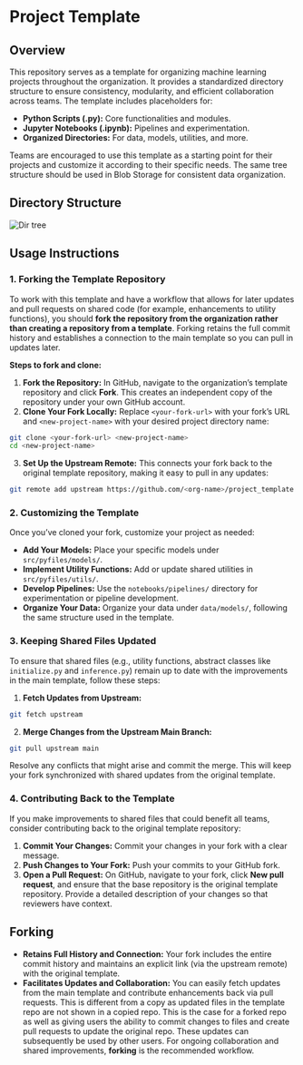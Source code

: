 # Project Template

## Overview

This repository serves as a template for organizing machine learning projects throughout the organization. It provides a standardized directory structure to ensure consistency, modularity, and efficient collaboration across teams. The template includes placeholders for:

- **Python Scripts (.py):** Core functionalities and modules.
- **Jupyter Notebooks (.ipynb):** Pipelines and experimentation.
- **Organized Directories:** For data, models, utilities, and more.

Teams are encouraged to use this template as a starting point for their projects and customize it according to their specific needs. The same tree structure should be used in Blob Storage for consistent data organization.

## Directory Structure

![Dir tree](misc/readme_data/dir_tree.png?raw=true "Dir tree")

## Usage Instructions

### 1. Forking the Template Repository

To work with this template and have a workflow that allows for later updates and pull requests on shared code (for example, enhancements to utility functions), you should **fork the repository from the organization rather than creating a repository from a template**. Forking retains the full commit history and establishes a connection to the main template so you can pull in updates later.

**Steps to fork and clone:**

1. **Fork the Repository:**
In GitHub, navigate to the organization’s template repository and click **Fork**. This creates an independent copy of the repository under your own GitHub account.
2. **Clone Your Fork Locally:**
Replace `<your-fork-url>` with your fork’s URL and `<new-project-name>` with your desired project directory name:

```bash
git clone <your-fork-url> <new-project-name>
cd <new-project-name>
```

3. **Set Up the Upstream Remote:**
This connects your fork back to the original template repository, making it easy to pull in any updates:

```bash
git remote add upstream https://github.com/<org-name>/project_template.git
```


### 2. Customizing the Template

Once you’ve cloned your fork, customize your project as needed:

- **Add Your Models:**
Place your specific models under `src/pyfiles/models/`.
- **Implement Utility Functions:**
Add or update shared utilities in `src/pyfiles/utils/`.
- **Develop Pipelines:**
Use the `notebooks/pipelines/` directory for experimentation or pipeline development.
- **Organize Your Data:**
Organize your data under `data/models/`, following the same structure used in the template.


### 3. Keeping Shared Files Updated

To ensure that shared files (e.g., utility functions, abstract classes like `initialize.py` and `inference.py`) remain up to date with the improvements in the main template, follow these steps:

1. **Fetch Updates from Upstream:**

```bash
git fetch upstream
```

2. **Merge Changes from the Upstream Main Branch:**

```bash
git pull upstream main
```

Resolve any conflicts that might arise and commit the merge. This will keep your fork synchronized with shared updates from the original template.

### 4. Contributing Back to the Template

If you make improvements to shared files that could benefit all teams, consider contributing back to the original template repository:

1. **Commit Your Changes:**
Commit your changes in your fork with a clear message.
2. **Push Changes to Your Fork:**
Push your commits to your GitHub fork.
3. **Open a Pull Request:**
On GitHub, navigate to your fork, click **New pull request**, and ensure that the base repository is the original template repository. Provide a detailed description of your changes so that reviewers have context.

## Forking

- **Retains Full History and Connection:**
Your fork includes the entire commit history and maintains an explicit link (via the upstream remote) with the original template.
- **Facilitates Updates and Collaboration:**
You can easily fetch updates from the main template and contribute enhancements back via pull requests. This is different from a copy as updated files in the template repo are not shown in a copied repo. This is the case for a forked repo as well as giving users the ability to commit changes to files and create pull requests to update the original repo. These updates can subsequently be used by other users. 
For ongoing collaboration and shared improvements, **forking** is the recommended workflow.
